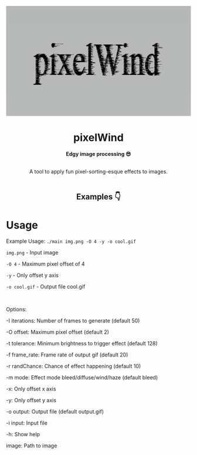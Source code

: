 <div align="center">
    <img src="./examples/bleedlogo2.png" width="750" height="300">
    <h1> pixelWind </h1>
    <p>
        <b>Edgy image processing 😎</b>
    </p>
    <br>    
    A tool to apply fun pixel-sorting-esque effects to images.
    <br>
    <br>
    <h2>Examples 👇</h2>
</div>





# Usage

Example Usage: `./main img.png -O 4 -y -o cool.gif`

`img.png` - Input image

`-O 4` - Maximum pixel offset of 4

`-y` - Only offset y axis

`-o cool.gif` - Output file cool.gif

<br>

Options:

  -I iterations: Number of frames to generate (default 50)

  -O offset: Maximum pixel offset (default 2)

  -t tolerance: Minimum brightness to trigger effect (default 128)

  -f frame_rate: Frame rate of output gif (default 20)

  -r randChance: Chance of effect happening (default 10)

  -m mode: Effect mode bleed/diffuse/wind/haze (default bleed)

  -x: Only offset x axis

  -y: Only offset y axis

  -o output: Output file (default output.gif)

  -i input: Input file

  -h: Show help

  image: Path to image
